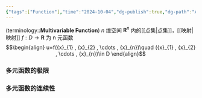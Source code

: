 ```yaml
---
{"tags":["Function"],"time":"2024-10-04","dg-publish":true,"dg-path":"A1- 数学/1. 微积分/多元函数.md","permalink":"/A1- 数学/1. 微积分/多元函数/","dgPassFrontmatter":true,"noteIcon":"","created":"2024-10-04T23:05:55.000+08:00","updated":"2025-04-14T18:25:19.677+08:00"}
---
```



(terminology::**Multivariable Function**)
$n$ 维空间 $\mathbf{R}^{n}$ 内的[[点集\|点集]]，[[映射\|映射]] $f: D \to \mathbf{R}$ 为 n 元函数
$$\begin{align}
u=f({x}_{1} , {x}_{2} , \cdots ,  {x}_{n})\quad ({x}_{1} , {x}_{2} , \cdots ,  {x}_{n})\in D
\end{align}$$

### 多元函数的极限


### 多元函数的连续性



